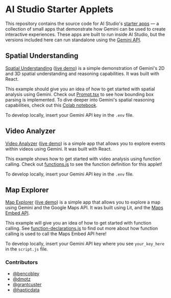 # AI Studio Starter Applets

This repository contains the source code for AI Studio's
[starter apps](https://aistudio.google.com/app/starter-apps) — a collection of
small apps that demonstrate how Gemini can be used to create interactive
experiences. These apps are built to run inside AI Studio, but the versions
included here can run standalone using the
[Gemini API](https://ai.google.dev/gemini-api/docs).

## Spatial Understanding

[Spatial Understanding](/spatial/)
([live demo](https://aistudio.google.com/app/starter-apps/spatial)) is a simple
demonstration of Gemini's 2D and 3D spatial understanding and reasoning
capabilities. It was built with React.

This example should give you an idea of how to get started with spatial analysis
using Gemini. Check out [Prompt.tsx](/spatial/src/Prompt.tsx) to see how
bounding box parsing is implemented. To dive deeper into Gemini's spatial
reasoning capabilities, check out this
[Colab notebook](https://github.com/google-gemini/cookbook/blob/main/gemini-2/spatial_understanding.ipynb).

To develop locally, insert your Gemini API key in the `.env` file.

## Video Analyzer

[Video Analyzer](/video/)
([live demo](https://aistudio.google.com/app/starter-apps/video)) is a simple
app that allows you to explore events within videos using Gemini. It was built
with React.

This example shows how to get started with video analysis using function
calling. Check out [functions.js](/video/src/functions.js) to see the function
definition for this applet!

To develop locally, insert your Gemini API key in the `.env` file.

## Map Explorer

[Map Explorer](/maps/AlipAbdullah)
([live demo](https://aistudio.google.com/app/starter-apps/map)) is a simple app
that allows you to explore a map using Gemini and the Google Maps API. It was
built using Lit, and the
[Maps Embed API](https://developers.google.com/maps/documentation/embed/get-started).

This example will give you an idea of how to get started with function calling.
See [function-declarations.js](/maps/function-declarations.js) to find out more
about how function calling is used to call the Maps Embed API here!

To develop locally, insert your Gemini API key where you see `your_key_here` in
the `script.js` file.

### Contributors

- [@bencobley](https://github.com/bencobley)
- [@dmotz](https://github.com/dmotz)
- [@grantcuster](https://github.com/grantcuster)
- [@hapticdata](https://github.com/hapticdata)
